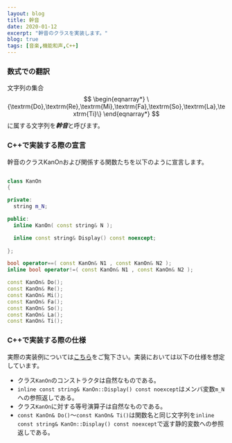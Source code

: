 ```yaml
---
layout: blog
title: 幹音
date: 2020-01-12
excerpt: "幹音のクラスを実装します。"
blog: true
tags: [音楽,機能和声,C++]
---
```


<p align="center">
  <h3>数式での翻訳</h3>
</p>

文字列の集合
$$
\begin{eqnarray*}
\{\textrm{Do},\textrm{Re},\textrm{Mi},\textrm{Fa},\textrm{So},\textrm{La},\textrm{Ti}\}
\end{eqnarray*}
$$
に属する文字列を***幹音***と呼びます。

<p align="center">
  <h3>C++で実装する際の宣言</h3>
</p>

幹音のクラスKanOnおよび関係する関数たちを以下のように宣言します。

~~~c++

class KanOn
{

private:
  string m_N;

public:
  inline KanOn( const string& N );

  inline const string& Display() const noexcept;
  
};

bool operator==( const KanOn& N1 , const KanOn& N2 );
inline bool operator!=( const KanOn& N1 , const KanOn& N2 );

const KanOn& Do();
const KanOn& Re();
const KanOn& Mi();
const KanOn& Fa();
const KanOn& So();
const KanOn& La();
const KanOn& Ti();

~~~

<p align="center">
  <h3>C++で実装する際の仕様</h3>
</p>

実際の実装例については[こちら](https://github.com/p-adic/cpp/tree/master/Music/OnMei/KanOn)をご覧下さい。実装においては以下の仕様を想定しています。
- クラス`KanOn`のコンストラクタは自然なものである。
- `inline const string& KanOn::Display() const noexcept`はメンバ変数`m_N`への参照返しである。
- クラス`KanOn`に対する等号演算子は自然なものである。
- `const KanOn& Do()`～`const KanOn& Ti()`は関数名と同じ文字列を`inline const string& KanOn::Display() const noexcept`で返す静的変数への参照返しである。
